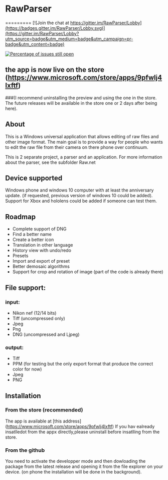 # RawParser
=========
[![Join the chat at https://gitter.im/RawParser/Lobby](https://badges.gitter.im/RawParser/Lobby.svg)](https://gitter.im/RawParser/Lobby?utm_source=badge&utm_medium=badge&utm_campaign=pr-badge&utm_content=badge)

[![Percentage of issues still open](http://isitmaintained.com/badge/open/arimhan/RawParser.svg)](http://isitmaintained.com/project/arimhan/RawParser "Percentage of issues still open")

## the app is now live on the store (https://www.microsoft.com/store/apps/9pfwlj4lxftf) 
###(I recommend uninstalling the preview and using the one in the store. The future releases will be available in the store one or 2 days after being here).

## About
This is a Windows universal application that allows editing of raw files and other image format.
The main goal is to provide a way for people who wants to edit the raw file from their camera on there phone over continuum.

This is 2 separate project, a parser and an application. For more information about the parser, see the subfolder Raw.net

## Device supported
Windows phone and windows 10 computer with at least the anniversary update. (if requested, previous version of windows 10 could be added).
Support for Xbox and hololens could be added if someone can test them.

## Roadmap
- Complete support of DNG 
- Find a better name
- Create a better icon
- Translation in other language
- History view with undo/redo
- Presets
- Import and export of preset 
- Better demosaic algorithms
- Support for crop and rotation of image (part of the code is already there)

## File support:
### input:
  - Nikon nef (12/14 bits)
  - Tiff (uncompressed only)
  - Jpeg
  - Png 
  - DNG (uncompressed and Ljpeg)
  
### output:
  - Tiff
  - PPM (for testing but the only export format that produce the correct color for now)
  - Jpeg
  - PNG

## Installation
### From the store (recommended)
The app is available at [this address]
(https://www.microsoft.com/store/apps/9pfwlj4lxftf)
If you hav ealready insatlledot from the appx directly,please uninstall before insatlling from the store.

### From the github
You need to activate the developper mode and then dowloading the package from the latest release and opening it from the file explorer on your device.
(on phone the installation will be done in the background).
